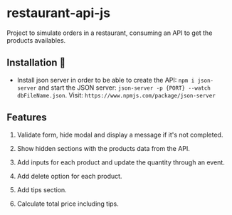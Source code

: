 # restaurant-api-js
Project to simulate orders in a restaurant, consuming an API to get the products availables. 

## Installation 🔧

- Install json server in order to be able to create the API: `npm i json-server` and start the JSON server: `json-server -p {PORT} --watch dbFileName.json`. 
  Visit: `https://www.npmjs.com/package/json-server`

## Features

1. Validate form, hide modal and display a message if it's not completed.

2. Show hidden sections with the products data from the API.

3. Add inputs for each product and update the quantity through an event.

4. Add delete option for each product.

5. Add tips section.
  
6. Calculate total price including tips.